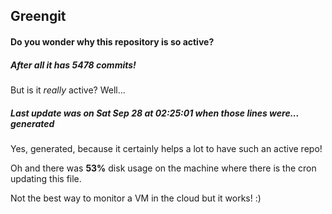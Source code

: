 ## Greengit

#### Do you wonder why this repository is so active?

##### After all it has 5478 commits!

But is it *really* active? Well...

##### Last update was on Sat Sep 28 at 02:25:01 when those lines were... generated

Yes, generated, because it certainly helps a lot to have such an active repo!

Oh and there was **53%** disk usage on the machine
where there is the cron updating this file.

Not the best way to monitor a VM in the cloud but it works! :)

